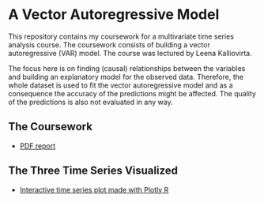 # A Vector Autoregressive Model

This repository contains my coursework for a multivariate time series analysis course. The coursework consists of building a vector autoregressive (VAR) model. The course was lectured by Leena Kalliovirta.

The focus here is on finding (causal) relationships between the variables and building an explanatory model for the observed data. Therefore, the whole dataset is used to fit the vector autoregressive model and as a consequence the accuracy of the predictions might be affected. The quality of the predictions is also not evaluated in any way.

## The Coursework

- [PDF report](VAR_Inflation_Unemployment_Federal_Funds_Rate.pdf)

## The Three Time Series Visualized

- [Interactive time series plot made with Plotly R](https://jsos17.github.io/A_Vector_Autoregressive_Model/)
